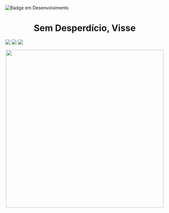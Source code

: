
![Badge em Desenvolvimento](http://img.shields.io/static/v1?label=STATUS&message=EM%20DESENVOLVIMENTO&color=FFFF00&style=for-the-badge)

# <h1 align="center"> Sem Desperdício, Visse </h1>

![](https://img.shields.io/badge/-Dart-informational?logo=dart&logoColor=white&logoWidth=30)
![](https://img.shields.io/badge/-Flutter-13444d?logo=flutter&logoColor=white&logoWidth=30)
![](https://img.shields.io/badge/-C-333333?logo=c&logoColor=white&logoWidth=3)

<div align="center">

 <img src="" width="500px"/>
 
</div>
